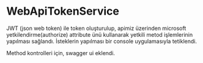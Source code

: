 # WebApiTokenService
JWT (json web token) ile token oluşturulup, apimiz üzerinden microsoft yetkilendirme(authorize) attribute ünü kullanarak yetkili metod işlemlerinin yapılması sağlandı. İsteklerin yapılması bir console uygulamasıyla tetiklendi.

Method kontrolleri için, swagger ui eklendi.
